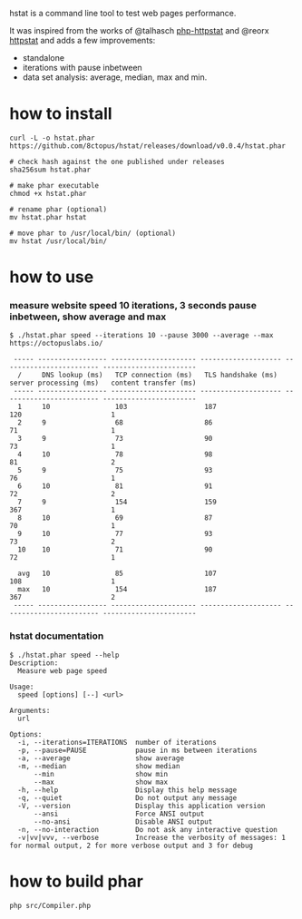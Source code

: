hstat is a command line tool to test web pages performance.

It was inspired from the works of @talhasch [php-httpstat](https://github.com/talhasch/php-httpstat) and @reorx [httpstat](https://github.com/reorx/httpstat) and adds a few improvements:
- standalone
- iterations with pause inbetween
- data set analysis: average, median, max and min.

# how to install

    curl -L -o hstat.phar https://github.com/8ctopus/hstat/releases/download/v0.0.4/hstat.phar
    
    # check hash against the one published under releases
    sha256sum hstat.phar
    
    # make phar executable
    chmod +x hstat.phar
    
    # rename phar (optional)
    mv hstat.phar hstat
    
    # move phar to /usr/local/bin/ (optional)
    mv hstat /usr/local/bin/
    

# how to use

### measure website speed 10 iterations, 3 seconds pause inbetween, show average and max
    $ ./hstat.phar speed --iterations 10 --pause 3000 --average --max https://octopuslabs.io/

     ----- ----------------- --------------------- -------------------- ------------------------ -----------------------
      /     DNS lookup (ms)   TCP connection (ms)   TLS handshake (ms)   server processing (ms)   content transfer (ms)
     ----- ----------------- --------------------- -------------------- ------------------------ -----------------------
      1     10                103                   187                  120                      1
      2     9                 68                    86                   71                       1
      3     9                 73                    90                   73                       1
      4     10                78                    98                   81                       2
      5     9                 75                    93                   76                       1
      6     10                81                    91                   72                       2
      7     9                 154                   159                  367                      1
      8     10                69                    87                   70                       1
      9     10                77                    93                   73                       2
      10    10                71                    90                   72                       1

      avg   10                85                    107                  108                      1
      max   10                154                   187                  367                      2
     ----- ----------------- --------------------- -------------------- ------------------------ -----------------------

### hstat documentation
    $ ./hstat.phar speed --help
    Description:
      Measure web page speed

    Usage:
      speed [options] [--] <url>

    Arguments:
      url

    Options:
      -i, --iterations=ITERATIONS  number of iterations
      -p, --pause=PAUSE            pause in ms between iterations
      -a, --average                show average
      -m, --median                 show median
          --min                    show min
          --max                    show max
      -h, --help                   Display this help message
      -q, --quiet                  Do not output any message
      -V, --version                Display this application version
          --ansi                   Force ANSI output
          --no-ansi                Disable ANSI output
      -n, --no-interaction         Do not ask any interactive question
      -v|vv|vvv, --verbose         Increase the verbosity of messages: 1 for normal output, 2 for more verbose output and 3 for debug

# how to build phar

    php src/Compiler.php
